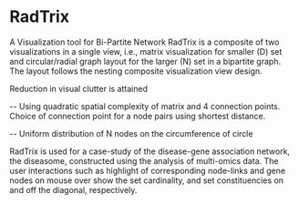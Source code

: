 # RadTrix
A Visualization tool for Bi-Partite Network
RadTrix is a composite of two visualizations in a single view, i.e., matrix visualization for smaller (D) set and circular/radial graph layout for the larger (N) set in a bipartite graph.  The layout follows the nesting composite visualization view design.

Reduction in visual clutter is attained 

 -- Using quadratic spatial complexity of matrix and 4 connection points. Choice of connection point for a node pairs using shortest distance.
 
 -- Uniform distribution of N nodes on the circumference of circle

RadTrix is used for a case-study of the disease-gene association network, the diseasome, constructed using the analysis of multi-omics data. The user interactions such as highlight of corresponding node-links and gene nodes on mouse over show the set cardinality, and set constituencies on and off the diagonal, respectively. 
